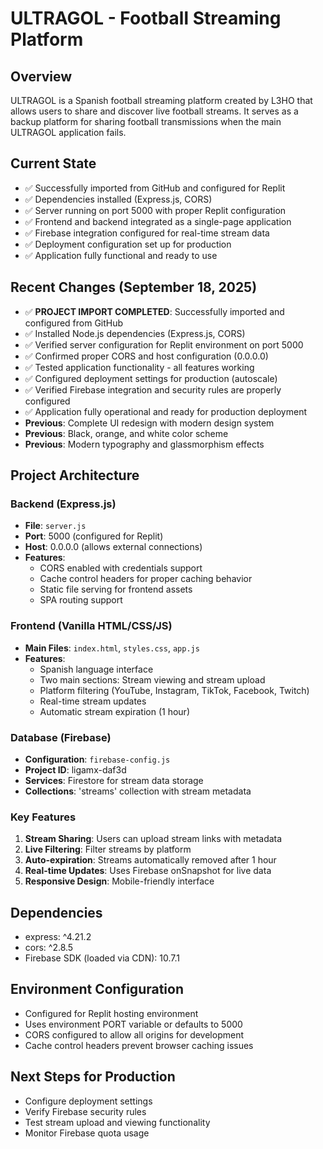 # ULTRAGOL - Football Streaming Platform

## Overview
ULTRAGOL is a Spanish football streaming platform created by L3HO that allows users to share and discover live football streams. It serves as a backup platform for sharing football transmissions when the main ULTRAGOL application fails.

## Current State
- ✅ Successfully imported from GitHub and configured for Replit
- ✅ Dependencies installed (Express.js, CORS)
- ✅ Server running on port 5000 with proper Replit configuration
- ✅ Frontend and backend integrated as a single-page application
- ✅ Firebase integration configured for real-time stream data
- ✅ Deployment configuration set up for production
- ✅ Application fully functional and ready to use

## Recent Changes (September 18, 2025)
- ✅ **PROJECT IMPORT COMPLETED**: Successfully imported and configured from GitHub
- ✅ Installed Node.js dependencies (Express.js, CORS) 
- ✅ Verified server configuration for Replit environment on port 5000
- ✅ Confirmed proper CORS and host configuration (0.0.0.0)
- ✅ Tested application functionality - all features working
- ✅ Configured deployment settings for production (autoscale)
- ✅ Verified Firebase integration and security rules are properly configured
- ✅ Application fully operational and ready for production deployment
- **Previous**: Complete UI redesign with modern design system
- **Previous**: Black, orange, and white color scheme
- **Previous**: Modern typography and glassmorphism effects

## Project Architecture

### Backend (Express.js)
- **File**: `server.js`
- **Port**: 5000 (configured for Replit)
- **Host**: 0.0.0.0 (allows external connections)
- **Features**:
  - CORS enabled with credentials support
  - Cache control headers for proper caching behavior
  - Static file serving for frontend assets
  - SPA routing support

### Frontend (Vanilla HTML/CSS/JS)
- **Main Files**: `index.html`, `styles.css`, `app.js`
- **Features**:
  - Spanish language interface
  - Two main sections: Stream viewing and stream upload
  - Platform filtering (YouTube, Instagram, TikTok, Facebook, Twitch)
  - Real-time stream updates
  - Automatic stream expiration (1 hour)

### Database (Firebase)
- **Configuration**: `firebase-config.js`
- **Project ID**: ligamx-daf3d
- **Services**: Firestore for stream data storage
- **Collections**: 'streams' collection with stream metadata

### Key Features
1. **Stream Sharing**: Users can upload stream links with metadata
2. **Live Filtering**: Filter streams by platform
3. **Auto-expiration**: Streams automatically removed after 1 hour
4. **Real-time Updates**: Uses Firebase onSnapshot for live data
5. **Responsive Design**: Mobile-friendly interface

## Dependencies
- express: ^4.21.2
- cors: ^2.8.5
- Firebase SDK (loaded via CDN): 10.7.1

## Environment Configuration
- Configured for Replit hosting environment
- Uses environment PORT variable or defaults to 5000
- CORS configured to allow all origins for development
- Cache control headers prevent browser caching issues

## Next Steps for Production
- Configure deployment settings
- Verify Firebase security rules
- Test stream upload and viewing functionality
- Monitor Firebase quota usage